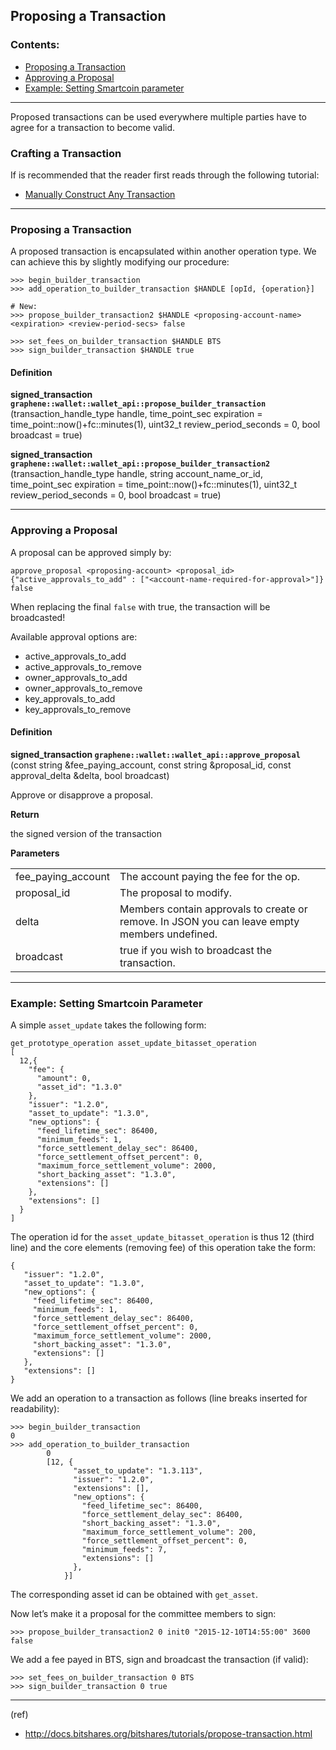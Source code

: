 ## Proposing a Transaction

### Contents:
- [Proposing a Transaction](/developers/7_tutorials/trn_propose_transaction.md#proposing-a-transaction-1)
- [Approving a Proposal](/developers/7_tutorials/trn_propose_transaction.md#approving-a-proposal)
- [Example: Setting Smartcoin parameter](/developers/7_tutorials/trn_propose_transaction.md#example-setting-smartcoin-parameter)

***

Proposed transactions can be used everywhere multiple parties have to agree for a transaction to become valid.

### Crafting a Transaction

If is recommended that the reader first reads through the following tutorial:

- [Manually Construct Any Transaction](/developers/7_tutorials/trn_construct_transaction.md#construct-any-transaction---manually)

***

### Proposing a Transaction

A proposed transaction is encapsulated within another operation type. We can achieve this by slightly modifying our procedure:

    >>> begin_builder_transaction
    >>> add_operation_to_builder_transaction $HANDLE [opId, {operation}]

    # New:
    >>> propose_builder_transaction2 $HANDLE <proposing-account-name> <expiration> <review-period-secs> false

    >>> set_fees_on_builder_transaction $HANDLE BTS
    >>> sign_builder_transaction $HANDLE true

#### Definition

**signed_transaction `graphene::wallet::wallet_api::propose_builder_transaction`** (transaction_handle_type handle, time_point_sec expiration = time_point::now()+fc::minutes(1), uint32_t review_period_seconds = 0, bool broadcast = true)

**signed_transaction `graphene::wallet::wallet_api::propose_builder_transaction2`** (transaction_handle_type handle, string account_name_or_id, time_point_sec expiration = time_point::now()+fc::minutes(1), uint32_t review_period_seconds = 0, bool broadcast = true)

***

### Approving a Proposal

A proposal can be approved simply by:

    approve_proposal <proposing-account> <proposal_id> {"active_approvals_to_add" : ["<account-name-required-for-approval>"]} false

When replacing the final `false` with true, the transaction will be broadcasted!

Available approval options are:

- active_approvals_to_add
- active_approvals_to_remove
- owner_approvals_to_add
- owner_approvals_to_remove
- key_approvals_to_add
- key_approvals_to_remove

#### Definition

**signed_transaction `graphene::wallet::wallet_api::approve_proposal`** (const string &fee_paying_account, const string &proposal_id, const approval_delta &delta, bool broadcast)

Approve or disapprove a proposal.

**Return**

the signed version of the transaction 

**Parameters**

|   |   |
|---|---|
| fee_paying_account | The account paying the fee for the op.  |
| proposal_id  | The proposal to modify.  |
| delta  | Members contain approvals to create or remove. In JSON you can leave empty members undefined.  |
| broadcast  |  true if you wish to broadcast the transaction.  |

***

### Example: Setting Smartcoin Parameter

A simple `asset_update` takes the following form:

    get_prototype_operation asset_update_bitasset_operation
    [
      12,{
        "fee": {
          "amount": 0,
          "asset_id": "1.3.0"
        },
        "issuer": "1.2.0",
        "asset_to_update": "1.3.0",
        "new_options": {
          "feed_lifetime_sec": 86400,
          "minimum_feeds": 1,
          "force_settlement_delay_sec": 86400,
          "force_settlement_offset_percent": 0,
          "maximum_force_settlement_volume": 2000,
          "short_backing_asset": "1.3.0",
          "extensions": []
        },
        "extensions": []
      }
    ]

The operation id for the `asset_update_bitasset_operation` is thus 12 (third line) and the core elements (removing fee) of this operation take the form:

    {
       "issuer": "1.2.0",
       "asset_to_update": "1.3.0",
       "new_options": {
         "feed_lifetime_sec": 86400,
         "minimum_feeds": 1,
         "force_settlement_delay_sec": 86400,
         "force_settlement_offset_percent": 0,
         "maximum_force_settlement_volume": 2000,
         "short_backing_asset": "1.3.0",
         "extensions": []
       },
       "extensions": []
    }

We add an operation to a transaction as follows (line breaks inserted for readability):

    >>> begin_builder_transaction
    0
    >>> add_operation_to_builder_transaction
            0
            [12, {
                  "asset_to_update": "1.3.113",
                  "issuer": "1.2.0",
                  "extensions": [],
                  "new_options": {
                    "feed_lifetime_sec": 86400,
                    "force_settlement_delay_sec": 86400,
                    "short_backing_asset": "1.3.0",
                    "maximum_force_settlement_volume": 200,
                    "force_settlement_offset_percent": 0,
                    "minimum_feeds": 7,
                    "extensions": []
                  },
                }]

The corresponding asset id can be obtained with `get_asset`.

Now let’s make it a proposal for the committee members to sign:

    >>> propose_builder_transaction2 0 init0 "2015-12-10T14:55:00" 3600 false

We add a fee payed in BTS, sign and broadcast the transaction (if valid):

    >>> set_fees_on_builder_transaction 0 BTS
    >>> sign_builder_transaction 0 true
    
***

(ref)
- http://docs.bitshares.org/bitshares/tutorials/propose-transaction.html


